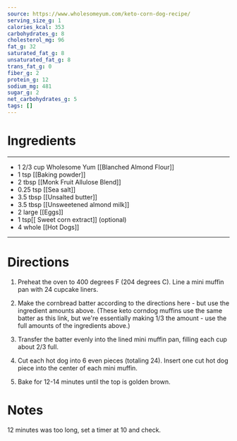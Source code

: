 ```yaml
---
source: https://www.wholesomeyum.com/keto-corn-dog-recipe/
serving_size_g: 1
calories_kcal: 353
carbohydrates_g: 8
cholesterol_mg: 96
fat_g: 32
saturated_fat_g: 8
unsaturated_fat_g: 8
trans_fat_g: 0
fiber_g: 2
protein_g: 12
sodium_mg: 481
sugar_g: 2
net_carbohydrates_g: 5
tags: []
---
```

# Ingredients
---
- 1 2/3 cup Wholesome Yum [[Blanched Almond Flour]]
- 1 tsp [[Baking powder]]
- 2 tbsp [[Monk Fruit Allulose Blend]]
- 0.25 tsp [[Sea salt]]
- 3.5 tbsp [[Unsalted butter]]
- 3.5 tbsp [[Unsweetened almond milk]]
- 2 large [[Eggs]]
- 1 tsp[[ Sweet corn extract]] (optional)
- 4 whole [[Hot Dogs]]
---

# Directions
1. Preheat the oven to 400 degrees F (204 degrees C). Line a mini muffin pan with 24 cupcake liners.

2. Make the cornbread batter according to the directions here - but use the ingredient amounts above. (These keto corndog muffins use the same batter as this link, but we're essentially making 1/3 the amount - use the full amounts of the ingredients above.)

3. Transfer the batter evenly into the lined mini muffin pan, filling each cup about 2/3 full.

4. Cut each hot dog into 6 even pieces (totaling 24). Insert one cut hot dog piece into the center of each mini muffin.

5. Bake for 12-14 minutes until the top is golden brown.

# Notes
12 minutes was too long, set a timer at 10 and check.